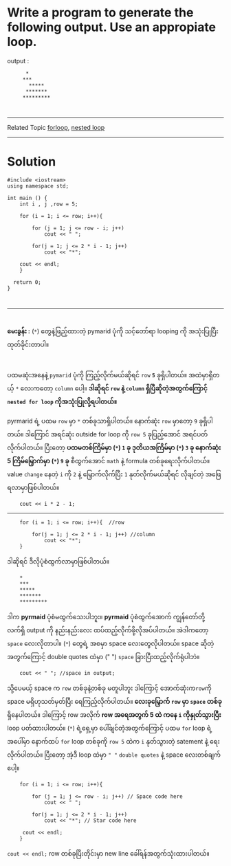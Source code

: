 # Write a program to generate the following output. Use an appropiate loop. 
output :

          *        
	     ***
		   *****
		  *******
		 *********
#
---
Related Topic
[forloop](courseid-5,lessonid-16), [nested loop](courseid-5,lessonid-22)

------
# Solution

	#include <iostream>
	using namespace std;

	int main () {
		int i , j ,row = 5;
		
		for (i = 1; i <= row; i++){
			
			for (j = 1; j <= row - i; j++)
				cout << " ";
				
			for(j = 1; j <= 2 * i - 1; j++)
				cout << "*";
				
		cout << endl;
		}

 	  return 0;
	}


#
-------
#
**မေးခွန်း :**  (`*`) တွေနဲ့ဖြည့်ထားတဲ့ pymarid ပုံကို သင့်တော်ရာ looping ကို အသုံးပြုပြီးထုတ်ခိုင်းတာပါ။ 
#
ပထမဆုံးအနေနဲ့ `pymarid` ပုံကို ကြည့်လိုက်မယ်ဆိုရင် `row` **`5`** ခုရှိပါတယ်။ အထဲမှာရှိတယ့် `*` လေးကတော့ `column` ပေါ့။ **ဒါဆိုရင် `row` နဲ့ `column` ရှိပြီဆိုတဲ့အတွက်ကြောင့် `nested for loop` ကိုအသုံးပြုလို့ရပါတယ်။** 

pyrmarid ရဲ့ ပထမ `row` မှာ `*`  တစ်ခုသာရှိပါတယ်။ နောက်ဆုံး `row` မှာတော့ `9` ခုရှိပါတယ်။ ဒါကြောင် အရင်ဆုံး outside for loop ကို `row 5` ခုပြည့်အောင် အရင်ပတ်လိုက်ပါတယ်။ ပြီးတော့
**ပထမတစ်ကြိမ်မှာ (`*`) `1` ခု
ဒုတိယအကြိမ်မှာ (`*`) `3` ခု
နောက်ဆုံး 5 ကြိမ်မြှောက်မှာ (`*`) `9` ခု** စီထွက်အောင် `math` နဲ့ formula တစ်ခုရေးလိုက်ပါတယ်။ value `change` နေတဲ့ `i` ကို `2` နဲ့ မြှောက်လိုက်ပြီး `1` နုတ်လိုက်မယ်ဆိုရင် လိုချင်တဲ့ အဖြေရလာမှာဖြစ်ပါတယ်။
	
		cout << i * 2 - 1;
---
		for (i = 1; i <= row; i++){  //row 
			
			for(j = 1; j <= 2 * i - 1; j++) //column
				cout << "*";
		}
ဒါဆိုရင် ဒီလိုပုံစံထွက်လာမှာဖြစ်ပါတယ်။ 

		*        
		***
		*****
		*******
		*********
ဒါက **pyrmaid** ပုံစံမထွက်သေးပါဘူး။ **pyrmaid** ပုံစံထွက်အောက် ကျွန်တော်တို့ လက်ရှိ output ကို နည်းနည်းလေး ထပ်ထည့်လိုက်ဖို့လိုအပ်ပါတယ်။ အဲဒါကတော့ `space` လေးလိုတာပါ။ (`*`) တွေရဲ့ အစမှာ space လေးတွေလိုပါတယ်။ space ဆိုတဲ့အတွက်ကြောင့် double quotes ထဲမှာ (" ") `space` ခြားပြီးထည့်လိုက်ရုံပါဘဲ။ 

		cout << " "; //space in output;

သို့ပေမယ့် space က `row` တစ်ခုနဲ့တစ်ခု မတူပါဘူး ဒါကြောင့် အောက်ဆုံးက`row`ကို space မရှိဟုသတ်မှတ်ပြီး ရေကြည့်လိုက်ပါတယ်။ 
**လေးခုမြှောက် `row` မှာ `space` တစ်ခု** ရှိနေပါတယ်။ ဒါကြောင့် row အလိုက် **row အရေအတွက် 5 ထဲ ကနေ `i` ကိုနှုတ်သွားပြီး** loop ပတ်ထားပါတယ်။ (`*`) ရဲ့ရှေ့မှာ ပေါ်ချင်တဲ့အတွက်ကြောင့် ပထမ `for` loop ရဲ့ အပေါ်မှာ နောက်ထပ် `for` loop တစ်ခုကို `row 5` ထဲက `i` နုတ်သွားတဲ့ satement နဲ့ ရေးလိုက်ပါတယ်။ ပြီးတော့ အဲ့ဒီ loop ထဲမှာ `" "` `double quotes` နဲ့ space လေးတစ်ချက်ပေါ့။ 

		for (i = 1; i <= row; i++){
				
			for (j = 1; j <= row - i; j++) // Space code here
				cout << " ";
				
			for(j = 1; j <= 2 * i - 1; j++)
				cout << "*"; // Star code here
		
		 cout << endl;
		}

`cout << endl;` row တစ်ခုပြီးတိုင်းမှာ new line ခေါ်ရန်အတွက်သုံးထားပါတယ်။
#
